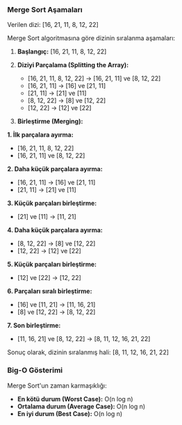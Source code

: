 ### Merge Sort Aşamaları
Verilen dizi: [16, 21, 11, 8, 12, 22]

Merge Sort algoritmasına göre dizinin sıralanma aşamaları:

1. **Başlangıç:** [16, 21, 11, 8, 12, 22]

2. **Diziyi Parçalama (Splitting the Array):**
   - [16, 21, 11, 8, 12, 22] -> [16, 21, 11] ve [8, 12, 22]
   - [16, 21, 11] -> [16] ve [21, 11]
   - [21, 11] -> [21] ve [11]
   - [8, 12, 22] -> [8] ve [12, 22]
   - [12, 22] -> [12] ve [22]

3. **Birleştirme (Merging):**

**1. İlk parçalara ayırma:**
   - [16, 21, 11, 8, 12, 22]
   - [16, 21, 11] ve [8, 12, 22]

**2. Daha küçük parçalara ayırma:**
   - [16, 21, 11] -> [16] ve [21, 11]
   - [21, 11] -> [21] ve [11]

**3. Küçük parçaları birleştirme:**
   - [21] ve [11] -> [11, 21]

**4. Daha küçük parçalara ayırma:**
   - [8, 12, 22] -> [8] ve [12, 22]
   - [12, 22] -> [12] ve [22]

**5. Küçük parçaları birleştirme:**
   - [12] ve [22] -> [12, 22]

**6. Parçaları sıralı birleştirme:**
   - [16] ve [11, 21] -> [11, 16, 21]
   - [8] ve [12, 22] -> [8, 12, 22]

**7. Son birleştirme:**
   - [11, 16, 21] ve [8, 12, 22] -> [8, 11, 12, 16, 21, 22]

Sonuç olarak, dizinin sıralanmış hali: [8, 11, 12, 16, 21, 22]

### Big-O Gösterimi
Merge Sort'un zaman karmaşıklığı:

- **En kötü durum (Worst Case):** O(n log n)
- **Ortalama durum (Average Case):** O(n log n)
- **En iyi durum (Best Case):** O(n log n)

